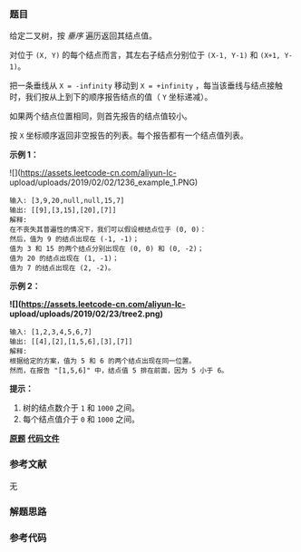 ### 题目
给定二叉树，按 _垂序_ 遍历返回其结点值。

对位于 `(X, Y)` 的每个结点而言，其左右子结点分别位于 `(X-1, Y-1)` 和 `(X+1, Y-1)`。

把一条垂线从 `X = -infinity` 移动到 `X = +infinity` ，每当该垂线与结点接触时，我们按从上到下的顺序报告结点的值（ `Y`
坐标递减）。

如果两个结点位置相同，则首先报告的结点值较小。

按 `X` 坐标顺序返回非空报告的列表。每个报告都有一个结点值列表。



**示例 1：**

![](https://assets.leetcode-cn.com/aliyun-lc-
upload/uploads/2019/02/02/1236_example_1.PNG)

    
    
    输入: [3,9,20,null,null,15,7]
    输出: [[9],[3,15],[20],[7]]
    解释:
    在不丧失其普遍性的情况下，我们可以假设根结点位于 (0, 0)：
    然后，值为 9 的结点出现在 (-1, -1)；
    值为 3 和 15 的两个结点分别出现在 (0, 0) 和 (0, -2)；
    值为 20 的结点出现在 (1, -1)；
    值为 7 的结点出现在 (2, -2)。
    

**示例 2：**

**![](https://assets.leetcode-cn.com/aliyun-lc-
upload/uploads/2019/02/23/tree2.png)**

    
    
    输入: [1,2,3,4,5,6,7]
    输出: [[4],[2],[1,5,6],[3],[7]]
    解释:
    根据给定的方案，值为 5 和 6 的两个结点出现在同一位置。
    然而，在报告 "[1,5,6]" 中，结点值 5 排在前面，因为 5 小于 6。
    



**提示：**

  1. 树的结点数介于 `1` 和 `1000` 之间。
  2. 每个结点值介于 `0` 和 `1000` 之间。

 **[原题](https://leetcode-cn.com/problems/vertical-order-traversal-of-a-binary-tree/)**    **[代码文件]()**


### 参考文献
无

### 解题思路




### 参考代码

```go


```




